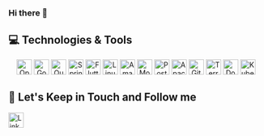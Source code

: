 ### Hi there 👋

## 💻 Technologies & Tools

<p align="center">

<img src="https://img.shields.io/badge/OpenJDK-000?logo=openjdk&logoColor=fff&style=flat" alt="OpenJDK Badge" height="30">
<img src="https://img.shields.io/badge/Go-00ADD8?logo=go&logoColor=fff&style=flat" alt="Go Badge" height="30">
<img src="https://img.shields.io/badge/Quarkus-4695EB?logo=quarkus&logoColor=fff&style=flat" alt="Quarkus Badge&style=flat" height="30">
<img src="https://img.shields.io/badge/Spring-6DB33F?logo=spring&logoColor=fff&style=flat" alt="Spring Badge" height="30">
<img src="https://img.shields.io/badge/Flutter-02569B?logo=flutter&logoColor=fff&style=flat" alt="Flutter Badge" height="30">
<img src="https://img.shields.io/badge/Linux-FCC624?logo=linux&logoColor=000&style=flat" alt="Linux Badge" height="30">
<img src="https://img.shields.io/badge/Amazon%20AWS-232F3E?logo=amazonaws&logoColor=fff&style=flat" alt="Amazon AWS Badge" height="30">
<img src="https://img.shields.io/badge/MongoDB-47A248?logo=mongodb&logoColor=fff&style=flat" alt="MongoDB Badge" height="30">
<img src="https://img.shields.io/badge/PostgreSQL-4169E1?logo=postgresql&logoColor=fff&style=flat" alt="PostgreSQL Badge" height="30">
<img src="https://img.shields.io/badge/Apache%20Kafka-231F20?logo=apachekafka&logoColor=fff&style=flat" alt="Apache Kafka Badge" height="30">
<img src="https://img.shields.io/badge/GitHub%20Actions-2088FF?logo=githubactions&logoColor=fff&style=flat" alt="GitHub Actions Badge" height="30">
<img src="https://img.shields.io/badge/Terraform-844FBA?logo=terraform&logoColor=fff&style=flat" alt="Terraform Badge" height="30">
<img src="https://img.shields.io/badge/Docker-2496ED?logo=docker&logoColor=fff&style=flat" alt="Docker Badge" height="30">
<img src="https://img.shields.io/badge/Kubernetes-326CE5?logo=kubernetes&logoColor=fff&style=flat" alt="Kubernetes Badge" height="30">

## 🎯 Let's Keep in Touch and Follow me 

<a href="[default.asp](https://www.linkedin.com/in/andrevalverdebrazil/)">
  <img src="https://img.shields.io/badge/LinkedIn-0A66C2?logo=linkedin&logoColor=fff&style=flat" alt="LinkedIn Badge" height="30">
</a>
